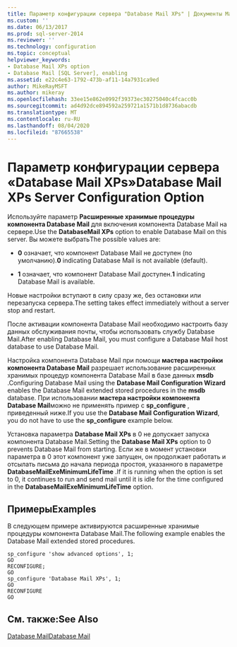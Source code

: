 ```yaml
---
title: Параметр конфигурации сервера "Database Mail XPs" | Документы Майкрософт
ms.custom: ''
ms.date: 06/13/2017
ms.prod: sql-server-2014
ms.reviewer: ''
ms.technology: configuration
ms.topic: conceptual
helpviewer_keywords:
- Database Mail XPs option
- Database Mail [SQL Server], enabling
ms.assetid: e22c4e63-1792-473b-af11-14a7931ca9ed
author: MikeRayMSFT
ms.author: mikeray
ms.openlocfilehash: 33ee15e862e0992f39373ec30275040c4fcacc0b
ms.sourcegitcommit: ad4d92dce894592a259721a1571b1d8736abacdb
ms.translationtype: MT
ms.contentlocale: ru-RU
ms.lasthandoff: 08/04/2020
ms.locfileid: "87665538"
---
```

# <a name="database-mail-xps-server-configuration-option"></a><span data-ttu-id="b3223-102">Параметр конфигурации сервера «Database Mail XPs»</span><span class="sxs-lookup"><span data-stu-id="b3223-102">Database Mail XPs Server Configuration Option</span></span>
  <span data-ttu-id="b3223-103">Используйте параметр **Расширенные хранимые процедуры компонента Database Mail** для включения компонента Database Mail на сервере.</span><span class="sxs-lookup"><span data-stu-id="b3223-103">Use the **DatabaseMail XPs** option to enable Database Mail on this server.</span></span> <span data-ttu-id="b3223-104">Вы можете выбрать</span><span class="sxs-lookup"><span data-stu-id="b3223-104">The possible values are:</span></span>  
  
-   <span data-ttu-id="b3223-105">**0** означает, что компонент Database Mail не доступен (по умолчанию).</span><span class="sxs-lookup"><span data-stu-id="b3223-105">**0** indicating Database Mail is not available (default).</span></span>  
  
-   <span data-ttu-id="b3223-106">**1** означает, что компонент Database Mail доступен.</span><span class="sxs-lookup"><span data-stu-id="b3223-106">**1** indicating Database Mail is available.</span></span>  
  
 <span data-ttu-id="b3223-107">Новые настройки вступают в силу сразу же, без остановки или перезапуска сервера.</span><span class="sxs-lookup"><span data-stu-id="b3223-107">The setting takes effect immediately without a server stop and restart.</span></span>  
  
 <span data-ttu-id="b3223-108">После активации компонента Database Mail необходимо настроить базу данных обслуживания почты, чтобы использовать службу Database Mail.</span><span class="sxs-lookup"><span data-stu-id="b3223-108">After enabling Database Mail, you must configure a Database Mail host database to use Database Mail.</span></span>  
  
 <span data-ttu-id="b3223-109">Настройка компонента Database Mail при помощи **мастера настройки компонента Database Mail** разрешает использование расширенных хранимых процедур компонента Database Mail в базе данных **msdb** .</span><span class="sxs-lookup"><span data-stu-id="b3223-109">Configuring Database Mail using the **Database Mail Configuration Wizard** enables the Database Mail extended stored procedures in the **msdb** database.</span></span> <span data-ttu-id="b3223-110">При использовании **мастера настройки компонента Database Mail**можно не применять пример с **sp_configure** , приведенный ниже.</span><span class="sxs-lookup"><span data-stu-id="b3223-110">If you use the **Database Mail Configuration Wizard**, you do not have to use the **sp_configure** example below.</span></span>  
  
 <span data-ttu-id="b3223-111">Установка параметра **Database Mail XPs** в 0 не допускает запуска компонента Database Mail.</span><span class="sxs-lookup"><span data-stu-id="b3223-111">Setting the **Database Mail XPs** option to 0 prevents Database Mail from starting.</span></span> <span data-ttu-id="b3223-112">Если же в момент установки параметра в 0 этот компонент уже запущен, он продолжает работать и отсылать письма до начала периода простоя, указанного в параметре **DatabaseMailExeMinimumLifeTime** .</span><span class="sxs-lookup"><span data-stu-id="b3223-112">If it is running when the option is set to 0, it continues to run and send mail until it is idle for the time configured in the **DatabaseMailExeMinimumLifeTime** option.</span></span>  
  
## <a name="examples"></a><span data-ttu-id="b3223-113">Примеры</span><span class="sxs-lookup"><span data-stu-id="b3223-113">Examples</span></span>  
 <span data-ttu-id="b3223-114">В следующем примере активируются расширенные хранимые процедуры компонента Database Mail.</span><span class="sxs-lookup"><span data-stu-id="b3223-114">The following example enables the Database Mail extended stored procedures.</span></span>  
  
```  
sp_configure 'show advanced options', 1;  
GO  
RECONFIGURE;  
GO  
sp_configure 'Database Mail XPs', 1;  
GO  
RECONFIGURE  
GO  
```  
  
## <a name="see-also"></a><span data-ttu-id="b3223-115">См. также:</span><span class="sxs-lookup"><span data-stu-id="b3223-115">See Also</span></span>  
 [<span data-ttu-id="b3223-116">Database Mail</span><span class="sxs-lookup"><span data-stu-id="b3223-116">Database Mail</span></span>](../../relational-databases/database-mail/database-mail.md)  
  
  
